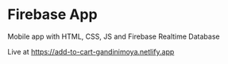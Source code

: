 # Firebase App
Mobile app with HTML, CSS, JS and Firebase Realtime Database

Live at https://add-to-cart-gandinimoya.netlify.app
